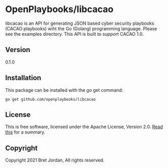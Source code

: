 # OpenPlaybooks/libcacao

libcacao is an API for generating JSON based cyber security playbooks (CACAO playbooks) wiht the Go (Golang) programming language. Please see the examples directory. This API is built to support CACAO 1.0. 

## Version 
0.1.0

## Installation

This package can be installed with the go get command:

```
go get github.com/openplaybooks/libcacao
```

## License

This is free software, licensed under the Apache License, Version 2.0. [Read this](https://tldrlegal.com/license/apache-license-2.0-(apache-2.0)) for a summary.


## Copyright

Copyright 2021 Bret Jordan, All rights reserved.

